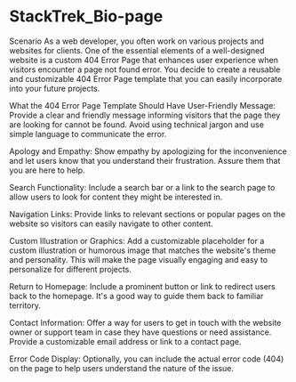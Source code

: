 # StackTrek_Bio-page
Scenario
As a web developer, you often work on various projects and websites for clients. One of the essential elements of a well-designed website is a custom 404 Error Page that enhances user experience when visitors encounter a page not found error. You decide to create a reusable and customizable 404 Error Page template that you can easily incorporate into your future projects.

What the 404 Error Page Template Should Have
User-Friendly Message: Provide a clear and friendly message informing visitors that the page they are looking for cannot be found. Avoid using technical jargon and use simple language to communicate the error.

Apology and Empathy: Show empathy by apologizing for the inconvenience and let users know that you understand their frustration. Assure them that you are here to help.

Search Functionality: Include a search bar or a link to the search page to allow users to look for content they might be interested in.

Navigation Links: Provide links to relevant sections or popular pages on the website so visitors can easily navigate to other content.

Custom Illustration or Graphics: Add a customizable placeholder for a custom illustration or humorous image that matches the website's theme and personality. This will make the page visually engaging and easy to personalize for different projects.

Return to Homepage: Include a prominent button or link to redirect users back to the homepage. It's a good way to guide them back to familiar territory.

Contact Information: Offer a way for users to get in touch with the website owner or support team in case they have questions or need assistance. Provide a customizable email address or link to a contact page.

Error Code Display: Optionally, you can include the actual error code (404) on the page to help users understand the nature of the issue.
